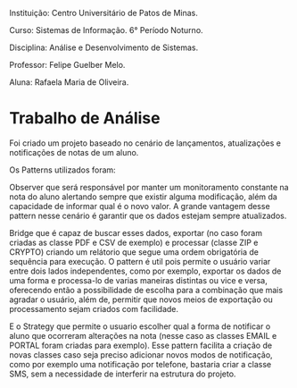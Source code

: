 Instituição: Centro Universitário de Patos de Minas.

Curso: Sistemas de Informação. 6° Período Noturno.

Disciplina: Análise e Desenvolvimento de Sistemas.

Professor: Felipe Guelber Melo.

Aluna: Rafaela Maria de Oliveira.

# Trabalho de Análise

Foi criado um projeto baseado no cenário de lançamentos, atualizações e notificações de notas de um aluno.

Os Patterns utilizados foram:

Observer que será responsável por manter um monitoramento constante na nota do aluno alertando sempre que existir alguma modificação, além da capacidade de informar qual é o novo valor. A grande vantagem desse pattern nesse cenário é garantir que os dados estejam sempre atualizados.

Bridge que é capaz de buscar esses dados, exportar (no caso foram criadas as classe PDF e CSV de exemplo) e processar (classe ZIP e CRYPTO) criando um relátorio que segue uma ordem obrigatória de sequência para execução. O pattern é util pois permite o usuário variar entre dois lados independentes, como por exemplo, exportar os dados de uma forma e processa-lo de varias maneiras distintas ou vice e versa, oferecendo então a possibilidade de escolha para a combinação que mais agradar o usuário, além de, permitir que novos meios de exportação ou processamento sejam criados com facilidade.

E o Strategy que permite o usuario escolher qual a forma de notificar o aluno que ocorreram alterações na nota (nesse caso as classes EMAIL e PORTAL foram criadas para exemplo). Esse pattern facilita a criação de novas classes caso seja preciso adicionar novos modos de notificação, como por exemplo uma notificação por telefone, bastaria criar a classe SMS, sem a necessidade de interferir na estrutura do projeto.

